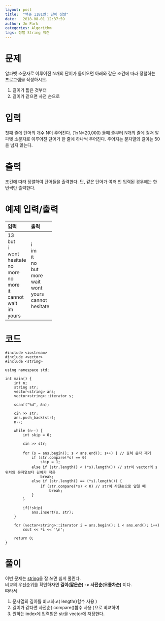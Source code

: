 ```yaml
---
layout: post
title:  "백준 1181번: 단어 정렬"
date:   2018-08-01 12:37:59
author: Jm Park
categories: Algorithm
tags: 정렬 String 백준
---
```


# 문제
알파벳 소문자로 이루어진 N개의 단어가 들어오면 아래와 같은 조건에 따라 정렬하는 프로그램을 작성하시오.  

1. 길이가 짧은 것부터
2. 길이가 같으면 사전 순으로   

# 입력
첫째 줄에 단어의 개수 N이 주어진다. (1≤N≤20,000) 둘째 줄부터 N개의 줄에 걸쳐 알파벳 소문자로 이루어진 단어가 한 줄에 하나씩 주어진다. 주어지는 문자열의 길이는 50을 넘지 않는다.

# 출력
조건에 따라 정렬하여 단어들을 출력한다. 단, 같은 단어가 여러 번 입력된 경우에는 한 번씩만 출력한다.

# 예제 입력/출력

| 입력 | 출력 |
| :--- | :--- |  
| 13<br>but<br>i<br>wont<br>hesitate<br>no<br>more<br>no<br>more<br>it<br>cannot<br>wait<br>im<br>yours | i<br>im<br>it<br>no<br>but<br>more<br>wait<br>wont<br>yours<br>cannot<br>hesitate |

# 코드
```{.cpp}
#include <iostream>
#include <vector>
#include <string>

using namespace std;

int main() {
	int n;
	string str;
	vector<string> ans;
	vector<string>::iterator s;

	scanf("%d", &n);

	cin >> str;
	ans.push_back(str);
	n--; 

	while (n--) {
		int skip = 0;

		cin >> str;

		for (s = ans.begin(); s < ans.end(); s++) { // 중복 문자 제거
			if (str.compare(*s) == 0)
				skip = 1;
			else if (str.length() < (*s).length()) // str이 vector의 s위치의 문자열보다 길이가 작음
				break;
			else if (str.length() == (*s).length()) {
				if (str.compare(*s) < 0) // str이 사전순으로 앞일 때
					break;
			}
		}

		if(!skip)
			ans.insert(s, str);
	}

	for (vector<string>::iterator i = ans.begin(); i < ans.end(); i++)
		cout << *i << '\n';

	return 0;
}
```

# 풀이
이번 문제는 [string](http://makerj.tistory.com/127#string%EA%B0%84%EC%9D%98-%EB%AC%B8%EC%9E%90%EC%97%B4-%EB%B9%84%EA%B5%90)을 잘 쓰면 쉽게 풀린다.  
비교의 우선순위를 확인하자면 **길이(짧은순) -> 사전순(오름차순)** 이다.  
따라서 
1. 문자열의 길이를 비교하고( length()함수 사용 )
2. 길이가 같다면 사전순( compare()함수 사용 )으로 비교하여 
3. 원하는 index에 입력받은 str을 vector에 저장한다.